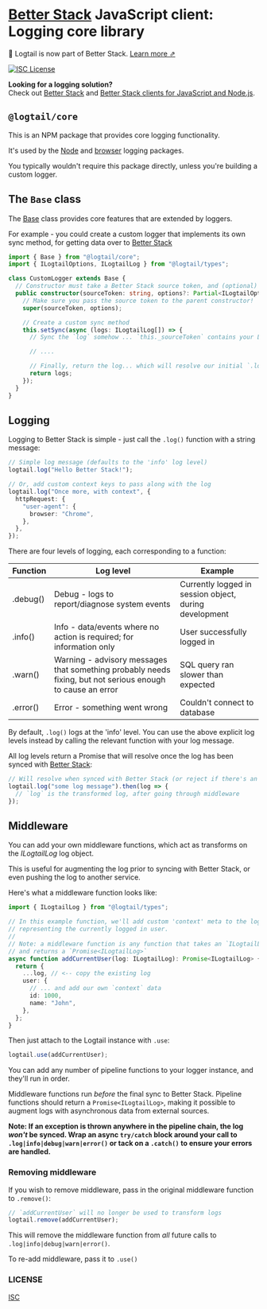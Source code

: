 # [Better Stack](https://betterstack.com/logs) JavaScript client: Logging core library

📣 Logtail is now part of Better Stack. [Learn more ⇗](https://betterstack.com/press/introducing-better-stack/)

[![ISC License](https://img.shields.io/badge/license-ISC-ff69b4.svg)](LICENSE.md)

**Looking for a logging solution?**  
Check out [Better Stack](https://betterstack.com/logs) and [Better Stack clients for JavaScript and Node.js](https://betterstack.com/docs/logs/javascript/).

## `@logtail/core`

This is an NPM package that provides core logging functionality.

It's used by the [Node](https://github.com/logtail/logtail-js/tree/master/packages/node) and [browser](https://github.com/logtail/logtail-js/tree/master/packages/browser) logging packages.

You typically wouldn't require this package directly, unless you're building a custom logger.

## The `Base` class

The [Base](src/base.ts) class provides core features that are extended by loggers.

For example - you could create a custom logger that implements its own sync method, for getting data over to [Better Stack](https://logs.betterstack.com)

```typescript
import { Base } from "@logtail/core";
import { ILogtailOptions, ILogtailLog } from "@logtail/types";

class CustomLogger extends Base {
  // Constructor must take a Better Stack source token, and (optional) options
  public constructor(sourceToken: string, options?: Partial<ILogtailOptions>) {
    // Make sure you pass the source token to the parent constructor!
    super(sourceToken, options);

    // Create a custom sync method
    this.setSync(async (logs: ILogtailLog[]) => {
      // Sync the `log` somehow ... `this._sourceToken` contains your Logtail source token

      // ....

      // Finally, return the log... which will resolve our initial `.log()` call
      return logs;
    });
  }
}
```

## Logging

Logging to Better Stack is simple - just call the `.log()` function with a string message:

```typescript
// Simple log message (defaults to the 'info' log level)
logtail.log("Hello Better Stack!");

// Or, add custom context keys to pass along with the log
logtail.log("Once more, with context", {
  httpRequest: {
    "user-agent": {
      browser: "Chrome",
    },
  },
});
```

There are four levels of logging, each corresponding to a function:

| Function | Log level                                                                                                  | Example                                                |
| -------- | ---------------------------------------------------------------------------------------------------------- | ------------------------------------------------------ |
| .debug() | Debug - logs to report/diagnose system events                                                              | Currently logged in session object, during development |
| .info()  | Info - data/events where no action is required; for information only                                       | User successfully logged in                            |
| .warn()  | Warning - advisory messages that something probably needs fixing, but not serious enough to cause an error | SQL query ran slower than expected                     |
| .error() | Error - something went wrong                                                                               | Couldn't connect to database                           |

By default, `.log()` logs at the 'info' level. You can use the above explicit log levels instead by calling the relevant function with your log message.

All log levels return a Promise that will resolve once the log has been synced with [Better Stack](https://logs.betterstack.com):

```typescript
// Will resolve when synced with Better Stack (or reject if there's an error)
logtail.log("some log message").then(log => {
  // `log` is the transformed log, after going through middleware
});
```

## Middleware

You can add your own middleware functions, which act as transforms on the _ILogtailLog_ log object.

This is useful for augmenting the log prior to syncing with Better Stack, or even pushing the log to another service.

Here's what a middleware function looks like:

```typescript
import { ILogtailLog } from "@logtail/types";

// In this example function, we'll add custom 'context' meta to the log
// representing the currently logged in user.
//
// Note: a middleware function is any function that takes an `ILogtailLog`
// and returns a `Promise<ILogtailLog>`
async function addCurrentUser(log: ILogtailLog): Promise<ILogtailLog> {
  return {
    ...log, // <-- copy the existing log
    user: {
      // ... and add our own `context` data
      id: 1000,
      name: "John",
    },
  };
}
```

Then just attach to the Logtail instance with `.use`:

```typescript
logtail.use(addCurrentUser);
```

You can add any number of pipeline functions to your logger instance, and they'll run in order.

Middleware functions run _before_ the final sync to Better Stack. Pipeline functions should return a `Promise<ILogtailLog>`, making it possible to augment logs with asynchronous data from external sources.

**Note: If an exception is thrown anywhere in the pipeline chain, the log _won't_ be synced. Wrap an async `try/catch` block around your call to `.log|info|debug|warn|error()` or tack on a `.catch()` to ensure your errors are handled.**

### Removing middleware

If you wish to remove middleware, pass in the original middleware function to `.remove()`:

```typescript
// `addCurrentUser` will no longer be used to transform logs
logtail.remove(addCurrentUser);
```

This will remove the middleware function from _all_ future calls to `.log|info|debug|warn|error()`.

To re-add middleware, pass it to `.use()`

### LICENSE

[ISC](LICENSE.md)
